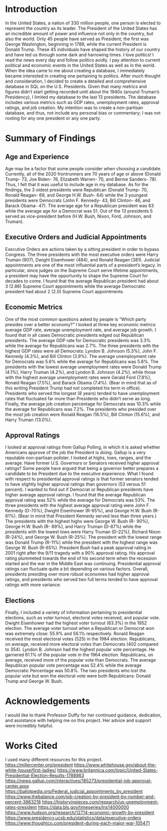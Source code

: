 # Introduction
 In the United States, a nation of 330 million people, one person is elected to represent the country as its leader. The President of the United States has an incredible amount of power and influence not only in the country, but also the world. Only 45 people have served as President; the first was George Washington, beginning in 1789, while the current President is Donald Trump. These 45 individuals have shaped the history of our country and have led us through some dark and harrowing times. 
 I love politics! I read the news every day and follow politics avidly. I pay attention to current political and economic events in the United States as well as in the world. When the idea came to me about creating a database, I immediately became interested in creating one pertaining to politics. After much thought and consideration, I decided to create a detailed and comprehensive database in SQL on the U.S. Presidents. Given that many metrics and figures didn’t start getting recorded until about the 1940s (around Truman’s Presidency), I limited my database to the last 13 presidents. The database includes various metrics such as GDP rates, unemployment rates, approval ratings, and job creation. My intention was to create a non-partisan database, and thus, not include any personal bias or commentary; I was not rooting for any one president or any one party. 
# Summary of Findings
## Age and Experience
 Age may be a factor that some people consider when choosing a candidate. Currently, all of the 2020 frontrunners are 70 years of age or above (Donald Trump- 73, Joe Biden- 76, Elizabeth Warren- 70, and Bernie Sanders- 78). Thus, I felt that it was useful to include age in my database. As for the findings, the 3 oldest presidents were Republican (Donald Trump- 70, Ronald Reagan- 69, and George H.W. Bush- 64) while the 3 youngest presidents were Democrats (John F. Kennedy- 43, Bill Clinton- 46, and Barack Obama- 47). The average age for a Republican president was 63 while the average age for a Democrat was 51. Out of the 13 presidents 5 served as vice-president before (H.W. Bush, Nixon, Ford, Johnson, and Truman). 
## Executive Orders and Judicial Appointments
 Executive Orders are actions taken by a sitting president in order to bypass Congress. The three presidents with the most executive orders were Harry Truman (907), Dwight Eisenhower (484), and Ronald Reagan (381). Judicial appointments are one of the most influential parts of a president’s legacy. In particular, since judges on the Supreme Court serve lifetime appointments, a president may have the opportunity to shape the Supreme Court for decades to come. I found that the average Republican president had about 3 (2.86) Supreme Court appointments while the average Democratic president had about 2 (2.0) Supreme Court appointments. 
## Economic Metrics
 One of the most common questions asked by people is “Which party presides over a better economy?” I looked at three key economic metrics: average GDP rate, average unemployment rate, and average job growth. I found that in all cases Democratic presidents edged out Republican presidents. The average GDP rate for Democratic presidents was 3.3% while the average for Republicans was 2.7%. The three presidents with the highest GDP rates were all Democrats: Lyndon B. Johnson (5.3%), John F. Kennedy (4.3%), and Bill
Clinton (3.9%). The average unemployment rate for Democrats was 5.6% while the average for Republicans was 5.8%. The presidents with the lowest average unemployment rates
were Donald Trump (4.1%), Harry Truman (4.2%), and Lyndon B. Johnson (4.2%), while those with the highest average unemployment rates were Gerald Ford (7.8%), Ronald Reagan (7.5%), and Barack Obama (7.4%). (Bear in mind that as of this writing President Trump had not completed his term in office). Presidents who served the longest (8 years) tended to have unemployment rates that fluctuated far more than Presidents who didn’t serve as long. Finally, the average job creation percentage for Democrats was 10.3% while the average for Republicans was 7.2%. The presidents who presided over the most job creation were Ronald Reagan (16.5%), Bill Clinton (15.6%), and Harry Truman (13.0%). 
## Approval Ratings
 I looked at approval ratings from Gallup Polling, in which it is asked whether Americans approve of the job the President is doing. Gallup is a very reputable non-partisan pollster. I looked at highs, lows, ranges, and the average. Have former U.S. Governors or Senators received higher approval ratings? Some people have argued that being a governor better prepares a candidate to be President due to the executive experience. What I found with respect to presidential approval ratings is that former senators tended to have slightly higher approval ratings than governors (53 versus 51 percent). I wanted to find out if Democrat or Republican presidents have higher average approval ratings. I found that the average Republican approval rating was 52% while the average for Democrats was 53%. The three presidents with the highest average approval rating were John F. Kennedy (D-70%), Dwight Eisenhower (R-65%), and George H.W. Bush (R-61%). (Bear in mind that President Kennedy served less than three years.) The presidents with the highest highs were George W. Bush (R- 90%), George H.W. Bush (R- 89%), and Harry Truman (D-87%) while the presidents with the lowest lows were Harry Truman (D-22%), Richard Nixon (R-24%), and George W. Bush (R-25%). The president with the lowest range was Donald Trump (R-11%) while the president with the highest range was George W. Bush (R-65%). President Bush had a peak approval rating in 2001 right after the 9/11 tragedy with a 90% approval rating. His approval rating plummeted towards the end of his second term when the recession started and the war in the Middle East was continuing. Presidential approval ratings can fluctuate quite a bit depending on various factors. Overall, presidents presiding over more robust economies had higher approval ratings, and presidents who served two full terms tended to have approval ratings with more variance.
## Elections
 Finally, I included a variety of information pertaining to presidential elections, such as voter turnout, electoral votes received, and popular vote. Dwight Eisenhower had the highest voter turnout (63.3%) in the 1952 election. The average voter turnout when a Republican or Democrat won was extremely close: 55.9% and  56.1% respectively. 
Ronald Reagan received the most electoral votes (525) in the 1984 election. Republicans, on average, received more electoral votes than Democrats (402 compared to 354). Lyndon B. Johnson had the highest popular vote percentage. He garnered 61.1% of the popular vote in the 1964 election. Republicans, on average, received more of the popular vote than Democrats. The average Republican popular vote percentage was 52.4% while the average Democratic Percentage was 50.8%. The two presidents who lost the popular vote but won the electoral vote were both Republicans: Donald Trump and George W. Bush. 
# Acknowledgements
 I would like to thank Professor Duffy for her continued guidance, dedication, and assistance with helping me on this project. Her advice and support were incredibly helpful. 
# Works Cited
I used many different resources for this project. 
https://millercenter.org/president
https://www.whitehouse.gov/about-the-white-house/first-ladies/
https://www.britannica.com/topic/United-States-Presidential-Election-Results-1788863
https://news.gallup.com/interactives/185273/presidential-job-approval-center.aspx
https://ballotpedia.org/Federal_judicial_appointments_by_president
https://www.thebalance.com/job-creation-by-president-by-number-and-percent-3863218
https://historyinpieces.com/research/us-unemployment-rates-president
https://data.bls.gov/timeseries/lns14000000
https://www.hudson.org/research/12714-economic-growth-by-president
https://www.presidency.ucsb.edu/statistics/data/executive-orders
https://www.thoughtco.com/president-during-each-major-war-105471
